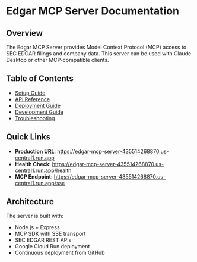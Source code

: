 # Edgar MCP Server Documentation

## Overview
The Edgar MCP Server provides Model Context Protocol (MCP) access to SEC EDGAR filings and company data. This server can be used with Claude Desktop or other MCP-compatible clients.

## Table of Contents
- [Setup Guide](./setup.md)
- [API Reference](./api-reference.md)
- [Deployment Guide](./deployment.md)
- [Development Guide](./development.md)
- [Troubleshooting](./troubleshooting.md)

## Quick Links
- **Production URL**: https://edgar-mcp-server-435514268870.us-central1.run.app
- **Health Check**: https://edgar-mcp-server-435514268870.us-central1.run.app/health
- **MCP Endpoint**: https://edgar-mcp-server-435514268870.us-central1.run.app/sse

## Architecture
The server is built with:
- Node.js + Express
- MCP SDK with SSE transport
- SEC EDGAR REST APIs
- Google Cloud Run deployment
- Continuous deployment from GitHub